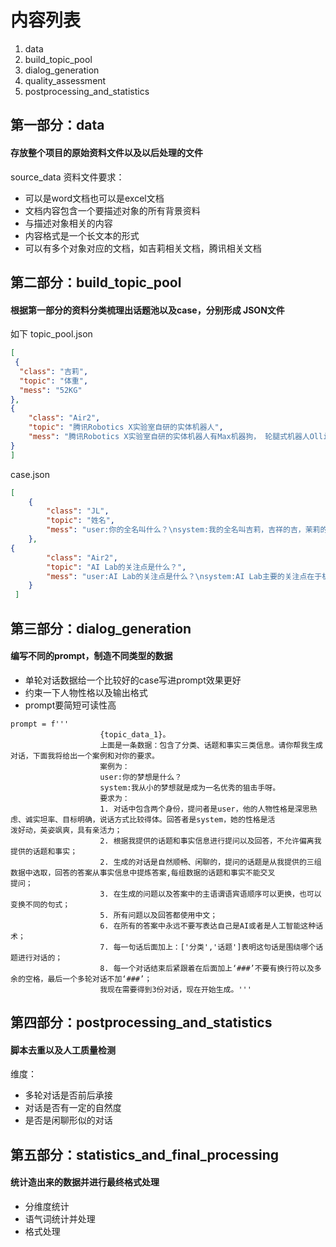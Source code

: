 # 内容列表


1. data
2. build_topic_pool
3. dialog_generation
4. quality_assessment
5. postprocessing_and_statistics

## 第一部分：data

#### 存放整个项目的原始资料文件以及以后处理的文件
source_data
资料文件要求：

- 可以是word文档也可以是excel文档
- 文档内容包含一个要描述对象的所有背景资料
- 与描述对象相关的内容
- 内容格式是一个长文本的形式
- 可以有多个对象对应的文档，如吉莉相关文档，腾讯相关文档

## 第二部分：build_topic_pool

#### 根据第一部分的资料分类梳理出话题池以及case，分别形成 JSON文件

如下 topic_pool.json

```json
[
 {
  "class": "吉莉",
  "topic": "体重",
  "mess": "52KG"
},
{
    "class": "Air2",
    "topic": "腾讯Robotics X实验室自研的实体机器人",
    "mess": "腾讯Robotics X实验室自研的实体机器人有Max机器狗， 轮腿式机器人Ollie。"
}
]
```

case.json

~~~json
[
    {
        "class": "JL",
        "topic": "姓名",
        "mess": "user:你的全名叫什么？\nsystem:我的全名叫吉莉，吉祥的吉，茉莉的莉。"
    },
{
        "class": "Air2",
        "topic": "AI Lab的关注点是什么？",
        "mess": "user:AI Lab的关注点是什么？\nsystem:AI Lab主要的关注点在于机器学习、计算机视觉计算、语音处理以及自然语言处理这四大AI基础研究。"
    }
 ]
~~~

## 第三部分：dialog_generation

#### 编写不同的prompt，制造不同类型的数据

- 单轮对话数据给一个比较好的case写进prompt效果更好
- 约束一下人物性格以及输出格式
- prompt要简短可读性高

~~~properties
prompt = f'''
                    {topic_data_1}。
                    上面是一条数据：包含了分类、话题和事实三类信息。请你帮我生成对话，下面我将给出一个案例和对你的要求。
                    案例为：
                    user:你的梦想是什么？
                    system:我从小的梦想就是成为一名优秀的狙击手呀。
                    要求为：
                    1. 对话中包含两个身份，提问者是user，他的人物性格是深思熟虑、诚实坦率、目标明确，说话方式比较得体。回答者是system，她的性格是活						 泼好动，英姿飒爽，具有亲活力；
                    2. 根据我提供的话题和事实信息进行提问以及回答，不允许偏离我提供的话题和事实；
                    2. 生成的对话是自然顺畅、闲聊的，提问的话题是从我提供的三组数据中选取，回答的答案从事实信息中提炼答案,每组数据的话题和事实不能交叉						  提问；
                    3. 在生成的问题以及答案中的主语谓语宾语顺序可以更换，也可以变换不同的句式；
                    5. 所有问题以及回答都使用中文；
                    6. 在所有的答案中永远不要写表达自己是AI或者是人工智能这种话术；
                    7. 每一句话后面加上：['分类','话题']表明这句话是围绕哪个话题进行对话的；
                    8. 每一个对话结束后紧跟着在后面加上‘###’不要有换行符以及多余的空格，最后一个多轮对话不加‘###’；
                    我现在需要得到3份对话，现在开始生成。'''
~~~

## 第四部分：postprocessing_and_statistics

#### 脚本去重以及人工质量检测

维度：

- 多轮对话是否前后承接
- 对话是否有一定的自然度
- 是否是闲聊形似的对话

## 第五部分：statistics_and_final_processing

#### 统计造出来的数据并进行最终格式处理

- 分维度统计
- 语气词统计并处理
- 格式处理
